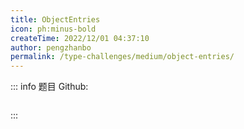 ```yaml
---
title: ObjectEntries
icon: ph:minus-bold
createTime: 2022/12/01 04:37:10
author: pengzhanbo
permalink: /type-challenges/medium/object-entries/
---
```


::: info 题目
Github: []()

```ts

```

:::

